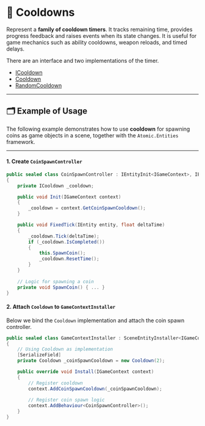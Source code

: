 # 🧩 Cooldowns

Represent a **family of cooldown timers**. It tracks remaining time, provides progress feedback and raises events
when its state changes. It is useful for game mechanics such as ability cooldowns, weapon reloads, and timed delays.

There are an interface and two implementations of the timer.

- [ICooldown](ICooldown.md)
- [Cooldown](Cooldown.md)
- [RandomCooldown](RandomCooldown.md)

---

## 🗂 Example of Usage

The following example demonstrates how to use **cooldown** for spawning coins as game objects in a scene, together with
the `Atomic.Entities` framework.

---

#### 1. Create `CoinSpawnController`

```csharp
public sealed class CoinSpawnController : IEntityInit<IGameContext>, IEntityFixedTick
{
    private ICooldown _cooldown;

    public void Init(IGameContext context)
    {
        _cooldown = context.GetCoinSpawnCooldown();
    }

    public void FixedTick(IEntity entity, float deltaTime)
    {
        _cooldown.Tick(deltaTime);
        if (_cooldown.IsCompleted())
        {
            this.SpawnCoin();
            _cooldown.ResetTime();
        }
    }
    
    // Logic for spawning a coin
    private void SpawnCoin() { ... }
}
```

#### 2. Attach `Cooldown` to `GameContextInstaller`

Below we bind the `Cooldown` implementation and attach the coin spawn controller.

```csharp
public sealed class GameContextInstaller : SceneEntityInstaller<IGameContext>
{
    // Using Cooldown as implementation
    [SerializeField] 
    private Cooldown _coinSpawnCooldown = new Cooldown(2);

    public override void Install(IGameContext context)
    {
        // Register cooldown
        context.AddCoinSpawnCooldown(_coinSpawnCooldown);
        
        // Register coin spawn logic
        context.AddBehaviour<CoinSpawnController>();
    }
}
```